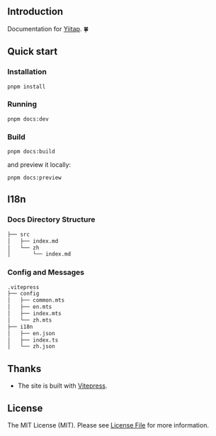 ## Introduction

Documentation for [Yiitap](https://github.com/yiitap/yiitap). 🍀

## Quick start

### Installation
```shell
pnpm install
```

### Running
```shell
pnpm docs:dev
```

### Build
```shell
pnpm docs:build
```

and preview it locally:
```shell
pnpm docs:preview
```

## I18n

### Docs Directory Structure
```markdown
├── src
│   ├── index.md
│   └── zh
│       └── index.md
```

### Config and Messages
```markdown
.vitepress
├── config
│   ├── common.mts
│   ├── en.mts
│   ├── index.mts
│   └── zh.mts
├── i18n
│   ├── en.json
│   ├── index.ts
│   └── zh.json
```

## Thanks

- The site is built with [Vitepress](https://github.com/vuejs/vitepress).

## License

The MIT License (MIT). Please see [License File](LICENSE.md) for more information.



